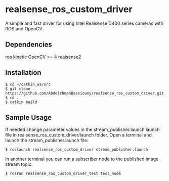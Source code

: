 # realsense_ros_custom_driver
A simple and fast driver for using Intel Realsense D400 series cameras with ROS and OpenCV.

## Dependencies

ros kinetic
OpenCV >= 4
realsense2

## Installation
```
$ cd ~/catkin_ws/src
$ git clone https://github.com/AbdelrhmanBassiouny/realsense_ros_custom_driver.git
$ cd ..
$ catkin build
```

## Sample Usage
If needed change parameter values in the stream_publisher.launch launch file in realsense_ros_custom_driver/launch folder.
Open a terminal and launch the stream_publisher.launch file:
```
$ roslaunch realsense_ros_custom_driver stream_publisher.launch
```
In another terminal you can run a subscriber node to the published image stream topic:
```
$ rosrun realsense_ros_custom_driver_test test_node
```


